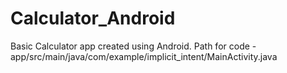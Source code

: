 # Calculator_Android
Basic Calculator app created using Android.
Path for code - 
app/src/main/java/com/example/implicit_intent/MainActivity.java
